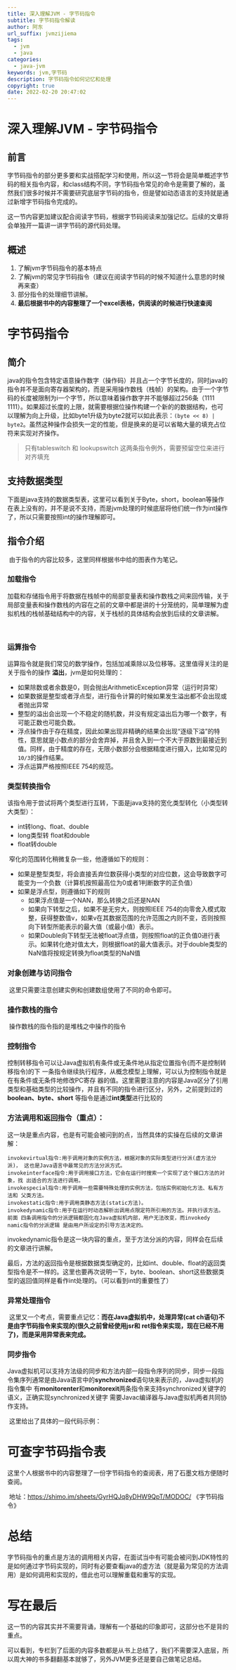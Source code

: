 ```yaml
---
title: 深入理解JVM - 字节码指令
subtitle: 字节码指令解读
author: 阿东
url_suffix: jvmzijiema
tags:
  - jvm
  - java
categories:
  - java-jvm
keywords: jvm,字节码
description: 字节码指令如何记忆和处理
copyright: true
date: 2022-02-20 20:47:02
---
```


# 深入理解JVM - 字节码指令

## 前言

​	字节码指令的部分更多要和实战搭配学习和使用，所以这一节将会是简单概述字节码的相关指令内容，和class结构不同，字节码指令常见的命令是需要了解的，虽然我们很多时候并不需要研究底层字节码的指令，但是譬如动态语言的支持就是通过新增字节码指令完成的。

​	这一节内容更加建议配合阅读字节码，根据字节码阅读来加强记忆。后续的文章将会单独开一篇讲一讲字节码的源代码处理。



## 概述

1. 了解jvm字节码指令的基本特点
2. 了解jvm的常见字节码指令（建议在阅读字节码的时候不知道什么意思的时候再来查）
3. 部分指令的处理细节讲解。
4. **最后根据书中的内容整理了一个excel表格，供阅读的时候进行快速查阅**

<!-- more -->

# 字节码指令

## 简介

​	java的指令包含特定语意操作数字（操作码）并且占一个字节长度的，同时java的指令并不是面向寄存器架构的，而是采用操作数栈（栈帧）的架构。由于一个字节码的长度被限制为i一个字节，所以意味着操作数字并不能够超过256条（1111 1111）。如果超过长度的上限，就需要根据位操作构建一个新的的数据结构，也可以理解为向上升级，比如byte1升级为byte2就可以如此表示：`(byte << 8) | byte2`。虽然这种操作会损失一定的性能，但是换来的是可以省略大量的填充占位符来实现对齐操作。

> 只有tableswitch 和 lookupswitch 这两条指令例外，需要预留空位来进行对齐填充



## 支持数据类型

​	下面是java支持的数据类型表，这里可以看到关于Byte，short，boolean等操作在表上没有的，并不是说不支持，而是jvm处理的时候底层将他们统一作为int操作了，所以只需要按照int的操作理解即可。



## 指令介绍

​	由于指令的内容比较多，这里同样根据书中给的图表作为笔记。

### 加载指令

​	加载和存储指令用于将数据在栈帧中的局部变量表和操作数栈之间来回传输，关于局部变量表和操作数栈的内容在之前的文章中都是讲的十分笼统的，简单理解为虚拟机栈的栈帧基础结构中的内容，关于栈桢的具体结构会放到后续的文章讲解。

​	

### 运算指令

​	运算指令就是我们常见的数学操作，包括加减乘除以及位移等。这里值得关注的是关于指令的操作 **溢出**，jvm是如何处理的：

+ 如果除数或者余数是0，则会抛出ArithmeticException异常（运行时异常）
+ 如果数据是整型或者浮点型，进行指令计算的时候如果发生溢出都不会出现或者抛出异常
+ 整型的溢出会出现一个不稳定的随机数，并没有规定溢出后为哪一个数字，有可能正数也可能负数。
+ 浮点操作由于存在精度，因此如果出现非精确的结果会出现“逐级下溢”的特性，意思就是小数点的部分会舍弃掉，并且舍入到一个不大于原数到最接近到值。同样，由于精度的存在，无限小数部分会根据精度进行摄入，比如常见的`10/3`的操作结果。
+ 浮点运算严格按照IEEE 754的规范。



### 类型转换指令

​	该指令用于尝试将两个类型进行互转，下面是java支持的宽化类型转化（小类型转大类型）：

+ int转long、float、double 
+ long类型转 float和double
+ float转double 

​	窄化的范围转化稍微复杂一些，他遵循如下的规则：

+ 如果是整型类型，将会直接丢弃位数获得小类型的对应位数，这会导致数字可能变为一个负数（计算机按照最高位为0或者1判断数字的正负值）
+ 如果是浮点型，则遵循如下的规则
  + 如果浮点值是一个NAN，那么转换之后还是NAN
  + 如果向下转型之后，如果不是无穷大，则按照IEEE 754的向零舍入模式取整，获得整数值v，如果v在其数据范围的允许范围之内则不变，否则按照向下转型所能表示的最大值（或最小值）表示。
  + 如果Double向下转型无法被float浮点值，则按照float的正负值0进行表示。如果转化绝对值太大，则根据float的最大值表示。对于double类型的NaN值将按规定转换为float类型的NaN值

### 对象创建与访问指令

​	这里只需要注意创建实例和创建数组使用了不同的命令即可。

### 操作数栈的指令

​	操作数栈的指令指的是堆栈之中操作的指令

### 控制指令

​	控制转移指令可以让Java虚拟机有条件或无条件地从指定位置指令(而不是控制转移指令)的下 一条指令继续执行程序，从概念模型上理解，可以认为控制指令就是在有条件或无条件地修改PC寄存 器的值。这里需要注意的内容是Java区分了引用类型和基础类型的比较操作，并且有不同的指令进行区分，另外，之前提到过的**boolean、byte、short** 等指令是通过**int类型**进行比较的



### 方法调用和返回指令（重点）：

​	这一块是重点内容，也是有可能会被问到的点，当然具体的实操在后续的文章讲解：

```
invokevirtual指令:用于调用对象的实例方法，根据对象的实际类型进行分派(虚方法分派)， 这也是Java语言中最常见的方法分派方式。
invokeinterface指令:用于调用接口方法，它会在运行时搜索一个实现了这个接口方法的对象，找 出适合的方法进行调用。
invokespecial指令:用于调用一些需要特殊处理的实例方法，包括实例初始化方法、私有方法和 父类方法。
invokestatic指令:用于调用类静态方法(static方法)。
invokedynamic指令:用于在运行时动态解析出调用点限定符所引用的方法。并执行该方法。前面 四条调用指令的分派逻辑都固化在Java虚拟机内部，用户无法改变，而invokedy namic指令的分派逻辑 是由用户所设定的引导方法决定的。
```

​	invokedynamic指令是这一块内容的重点，至于方法分派的内容，同样会在后续的文章进行讲解。

​	最后，方法的返回指令是根据数据类型确定的，比如int、double、float的返回类型指令是不一样的。这里也要再次说明一下，byte、boolean、short这些数据类型的返回值同样是看作int处理的。（可以看到int的重要性了）



### 异常处理指令

​	这里又一个考点，需要重点记忆：**而在Java虚拟机中，处理异常(cat ch语句)不是由字节码指令来实现的(很久之前曾经使用jsr和 ret指令来实现，现在已经不用了)，而是采用异常表来完成。**



### 同步指令

​	Java虚拟机可以支持方法级的同步和方法内部一段指令序列的同步，同步一段指令集序列通常是由Java语言中的**synchronized**语句块来表示的，Java虚拟机的指令集中 有**monitorenter**和**monitorexit**两条指令来支持synchronized关键字的语义，正确实现synchronized关键字 需要Javac编译器与Java虚拟机两者共同协作支持。

​	这里给出了具体的一段代码示例：



# 可查字节码指令表

​	这里个人根据书中的内容整理了一份字节码指令的查阅表，用了石墨文档方便随时查阅。

​	地址：https://shimo.im/sheets/GyrHQJq8yDHW9QpT/MODOC/ 《字节码指令》





# 总结

​	字节码指令的重点是方法的调用相关内容，在面试当中有可能会被问到JDK特性的是如何通过字节码实现的，同时有必要查看java的虚方法（就是最为常见的方法调用）是如何调用和实现的，借此也可以理解重载和重写的实现。



# 写在最后

​	这一节的内容其实并不需要背诵，理解有一个基础的印象即可，这部分也不是背的重点。

​	可以看到，专栏到了后面的内容多数都是从书上总结了，我们不需要深入底层，所以周大神的书多翻翻基本就够了，另外JVM更多还是要自己做笔记总结。

